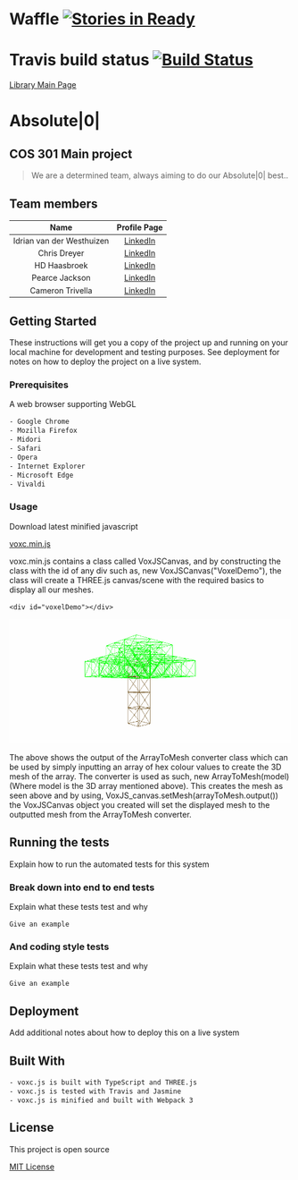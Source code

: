 # Waffle [![Stories in Ready](https://badge.waffle.io/Idrian/Absolute-0-.png?label=ready&title=Ready)](https://waffle.io/Idrian/Absolute-0-?utm_source=badge)

# Travis build status [![Build Status](https://travis-ci.org/Idrian/Absolute-0-.svg?branch=feature-file-conversion)](https://travis-ci.org/Idrian/Absolute-0-)

[Library Main Page](https://idrian.github.io/Absolute-0-/)

# Absolute|0| 
## COS 301 Main project

>We are a determined team, always aiming to do our Absolute|0| best..
## Team members

| Name       | Profile Page |
|:----------:|:------------:|
| Idrian van der Westhuizen | [LinkedIn](https://www.linkedin.com/in/eridianentertainment) |
| Chris Dreyer              | [LinkedIn](https://www.linkedin.com/in/chris-dreyer-a11a72142/)|
| HD Haasbroek | [LinkedIn](https://www.linkedin.com/in/hd-haasbroek-09a035140/) |
| Pearce Jackson |  [LinkedIn](https://www.linkedin.com/in/cameron-trivella-15ba74142/)|
| Cameron Trivella |  [LinkedIn](https://www.linkedin.com/in/pearce-jackson-32ba0073/)|


## Getting Started

These instructions will get you a copy of the project up and running on your local machine for development and testing purposes. See deployment for notes on how to deploy the project on a live system.

### Prerequisites

A web browser supporting WebGL

```
- Google Chrome
- Mozilla Firefox
- Midori
- Safari
- Opera
- Internet Explorer
- Microsoft Edge
- Vivaldi
```

### Usage

Download latest minified javascript

[voxc.min.js](https://github.com/Idrian/Absolute-0-/blob/master/build/js/voxc.min.js)

voxc.min.js contains a class called VoxJSCanvas, and by constructing the class with the
id of any div such as, new VoxJSCanvas("VoxelDemo"), the class will create a THREE.js canvas/scene with
the required basics to display all our meshes.

```
<div id="voxelDemo"></div>
```

![alt text](https://github.com/Idrian/Absolute-0-/blob/master/resources/images/demo.png "Example output of voxc.js")

The above shows the output of the ArrayToMesh converter class which can be used by simply inputting an array of hex colour values
to create the 3D mesh of the array. The converter is used as such, new ArrayToMesh(model) (Where model is the 3D array mentioned above).
This creates the mesh as seen above and by using, VoxJS_canvas.setMesh(arrayToMesh.output()) the VoxJSCanvas object you created will set the displayed mesh to the outputted mesh from the ArrayToMesh converter.
## Running the tests

Explain how to run the automated tests for this system

### Break down into end to end tests

Explain what these tests test and why

```
Give an example
```

### And coding style tests

Explain what these tests test and why

```
Give an example
```

## Deployment

Add additional notes about how to deploy this on a live system

## Built With

```
- voxc.js is built with TypeScript and THREE.js
- voxc.js is tested with Travis and Jasmine
- voxc.js is minified and built with Webpack 3
```

## License

This project is open source

[MIT License](https://github.com/Idrian/Absolute-0-/blob/master/LICENSE)


